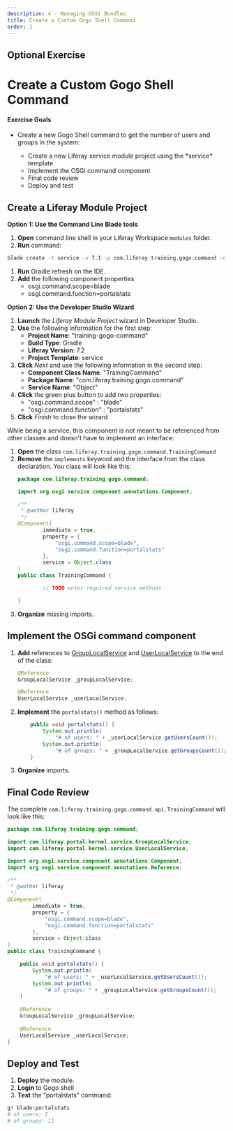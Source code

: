 ```yaml
---
description: 4 - Managing OSGi Bundles
title: Create a Custom Gogo Shell Command
order: 1
---
```


<h2 class="exercise">Optional Exercise</h2>

# Create a Custom Gogo Shell Command

<div class="ahead">
<h4>Exercise Goals</h4>
	<ul>
	<li>Create a new Gogo Shell command to get the number of users and groups in the system:</li>
		<ul>
			<li>Create a new Liferay service module project using the *service* template</li>
			<li>Implement the OSGi command component</li>
			<li>Final code review</li>
			<li>Deploy and test</li>
		</ul>
	</ul>
</div>

## Create a Liferay Module Project

**Option 1: Use the Command Line Blade tools**

1. **Open** command line shell in your Liferay Workspace `modules` folder.
1. **Run** command:
```bash
blade create -t service -v 7.1 -p com.liferay.training.gogo.command -c TrainingCommand -s Object training-gogo-command
```
1. **Run** Gradle refresh on the IDE.
1. **Add** the following component properties
	* osgi.command.scope=blade
	* osgi.command.function=portalstats		
	
**Option 2: Use the Developer Studio Wizard**

1. **Launch** the *Liferay Module Project* wizard in Developer Studio.
1. **Use** the following information for the first step:
	* __Project Name__:  "training-gogo-command"
	* __Build Type__: Gradle
	* __Liferay Version__: 7.2
	* __Project Template__: service
1. **Click** *Next* and use the following information in the second step:
	* __Component Class Name__: "TrainingCommand"
	* __Package Name__: "com.liferay.training.gogo.command"
	* __Service Name__: "Object"
1. **Click** the green plus button to add two properties:
	* "osgi.command.scope" : "blade"
	* "osgi.command.function" : "portalstats"		
1. **Click** *Finish* to close the wizard

While being a service, this component is not meant to be referenced from other classes and doesn't have to implement an interface:

1. **Open** the class `com.liferay.training.gogo.command.TrainingCommand`
1. **Remove** the `implements` keyword and the interface from the class declaration.
	You class will look like this:
	```java
	package com.liferay.training.gogo.command;
	
	import org.osgi.service.component.annotations.Component;
	
	/**
	 * @author liferay
	 */
	@Component(
	        immediate = true,
	        property = {
				"osgi.command.scope=blade",
				"osgi.command.function=portalstats"
	        },
	        service = Object.class
	)
	public class TrainingCommand {
	
	        // TODO enter required service methods
	
	}
	```
1. **Organize** missing imports.

## Implement the OSGi command component

1. **Add** references to [GroupLocalService](https://github.com/liferay/liferay-portal/blob/7.1.x/portal-kernel/src/com/liferay/portal/kernel/service/GroupLocalService.java) and [UserLocalService](https://github.com/liferay/liferay-portal/blob/7.1.x/portal-kernel/src/com/liferay/portal/kernel/service/UserLocalService.java) to the end of the class:
	```java
	@Reference
	GroupLocalService _groupLocalService;
	
	@Reference
	UserLocalService _userLocalService;
	```
1. **Implement** the `portalstats()` method as follows:
	```java
		public void portalstats() {
			System.out.println(
				"# of users: " + _userLocalService.getUsersCount());
			System.out.println(
				"# of groups: " + _groupLocalService.getGroupsCount());
		}
	```
1. **Organize** imports.

## Final Code Review

The complete `com.liferay.training.gogo.command.api.TrainingCommand` will look like this:

```java
package com.liferay.training.gogo.command;

import com.liferay.portal.kernel.service.GroupLocalService;
import com.liferay.portal.kernel.service.UserLocalService;

import org.osgi.service.component.annotations.Component;
import org.osgi.service.component.annotations.Reference;

/**
 * @author liferay
 */
@Component(
        immediate = true,
        property = {
			"osgi.command.scope=blade",
			"osgi.command.function=portalstats"
        },
        service = Object.class
)
public class TrainingCommand {

	public void portalstats() {
		System.out.println(
			"# of users: " + _userLocalService.getUsersCount());
		System.out.println(
			"# of groups: " + _groupLocalService.getGroupsCount());
	}
	
	@Reference
	GroupLocalService _groupLocalService;
	
	@Reference
	UserLocalService _userLocalService;
}
```

## Deploy and Test

1. **Deploy** the module.
1. **Login** to Gogo shell
1. **Test** the "portalstats" command:
```bash
g! blade:portalstats
# of users: 2
# of groups: 11
```

